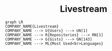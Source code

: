 <h1 align="center">Livestream</h1>

```mermaid
graph LR
COMPANY_NAME{Livestream}
COMPANY_NAME ---> U{Users} ---> UN[1]
COMPANY_NAME ---> R{Repositories} ---> RN[1]
COMPANY_NAME ---> G{Gists} ---> GN[143]
COMPANY_NAME ---> ML{Most Used<br>Languages}
```
